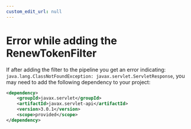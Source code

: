```yaml
---
custom_edit_url: null
---
```


# Error while adding the RenewTokenFilter

If after adding the filter to the pipeline you get an error indicating: `java.lang.ClassNotFoundException: javax.servlet.ServletResponse`, you may need to add the following dependency to your project:

```xml
<dependency>
    <groupId>javax.servlet</groupId>
    <artifactId>javax.servlet-api</artifactId>
    <version>3.0.1</version>
    <scope>provided</scope>
</dependency>
```